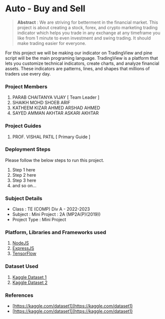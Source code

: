 # Auto - Buy and Sell

> **Abstract** : We are striving for betterment in the financial market. This project is about creating a stock, forex, and crypto marketing trading indicator which helps you trade in any exchange at any timeframe you like from 1 minute to even investment and swing trading. It should make trading easier for everyone.

For this project we will be making our indicator on TradingView and pine script will be the main programing language. TradingView is a platform that lets you customize technical indicators, create charts, and analyze financial assets. These indicators are patterns, lines, and shapes that millions of traders use every day.

### Project Members
1. PARAB CHAITANYA VIJAY  [ Team Leader ] 
2. SHAIKH MOHD SHOEB ARIF 
3. KATHEEM KIZAR AHMED ARSHAD AHMED 
4. SAYED AMMAN AKHTAR ASKARI AKHTAR 

### Project Guides
1. PROF. VISHAL PATIL  [ Primary Guide ] 

### Deployment Steps
Please follow the below steps to run this project.
1. Step 1 here
2. Step 2 here
3. Step 3 here
3. and so on...

### Subject Details
- Class : TE (COMP) Div A - 2022-2023
- Subject : Mini Project : 2A (MP2A(P)(2019))
- Project Type : Mini Project

### Platform, Libraries and Frameworks used
1. [NodeJS](https://nodejs.org)
2. [ExpressJS](https://expressjs.org)
3. [TensorFlow](https://tensorflowjs.com)

### Dataset Used
1. [Kaggle Dataset 1](https://kaggle.com/dataset1)
2. [Kaggle Dataset 2](https://kaggle.com/dataset2)

### References
- [https://kaggle.com/dataset1](https://kaggle.com/dataset1)
- [https://kaggle.com/dataset1](https://kaggle.com/dataset1)

